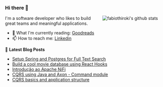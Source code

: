 ### Hi there 👋

<img align="right" alt="fabiothiroki's github stats" src="https://github-readme-stats.vercel.app/api?username=fabiothiroki&count_private=true&show_icons=true&hide=stars,issues,contribs" />

I'm a software developer who likes to build great teams and meaningful applications.

- 🌱 What I'm currently reading: [Goodreads](https://www.goodreads.com/fabiothiroki)
- 📫 How to reach me: [Linkedin](https://www.linkedin.com/in/fabio-hiroki-b6739214/)

📕 **Latest Blog Posts**

<!-- BLOG-POST-LIST:START -->
- [Setup Spring and Postgres for Full Text Search](https://dev.to/fabiothiroki/setup-spring-and-postgres-for-full-text-search-4n97)
- [Build a cool movie database using React Hooks](https://dev.to/fabiothiroki/build-a-cool-movie-database-using-react-hooks-cm2)
- [Introdução ao Apache NiFi](https://dev.to/portugues/introducao-ao-apache-nifi-23kj)
- [CQRS using Java and Axon - Command module](https://dev.to/fabiothiroki/cqrs-using-java-and-axon-command-module-57h5)
- [CQRS basics and application structure](https://dev.to/fabiothiroki/cqrs-basics-and-application-structure-2ac2)
<!-- BLOG-POST-LIST:END -->


<!--
**fabiothiroki/fabiothiroki** is a ✨ _special_ ✨ repository because its `README.md` (this file) appears on your GitHub profile.

Here are some ideas to get you started:

- 🔭 I’m currently working on ...
- 🌱 I’m currently learning ...
- 👯 I’m looking to collaborate on ...
- 🤔 I’m looking for help with ...
- 💬 Ask me about ...
- 📫 How to reach me: ...
- 😄 Pronouns: ...
- ⚡ Fun fact: ...
-->
